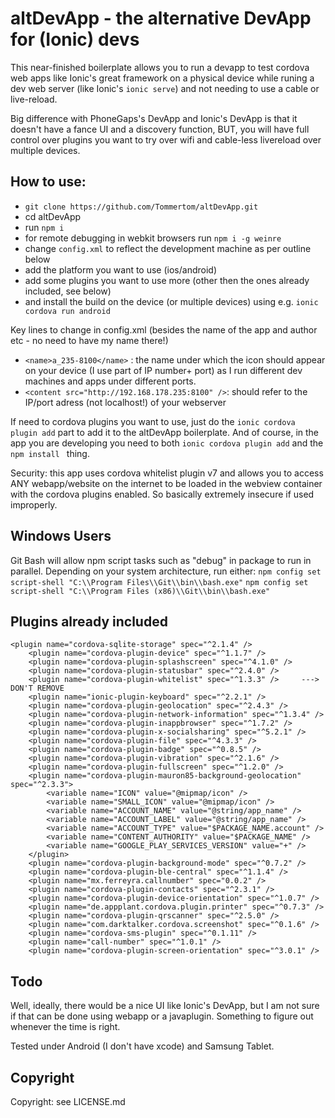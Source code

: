# altDevApp - the alternative DevApp for (Ionic) devs
This near-finished boilerplate allows you to run a devapp to test cordova web apps like Ionic's great framework on a 
physical device while runing a dev web server (like Ionic's `ionic serve`) and not needing to use a cable or live-reload.

Big difference with PhoneGaps's DevApp and Ionic's DevApp is that it doesn't have a fance UI and a discovery function, BUT, you will have  full control over plugins you want to try over wifi and cable-less livereload over multiple devices.

## How to use:
* `git clone https://github.com/Tommertom/altDevApp.git`
* cd altDevApp
* run `npm i`
* for remote debugging in webkit browsers run `npm i -g weinre`
* change `config.xml` to reflect the development machine as per outline below
* add the platform you want to use (ios/android)
* add some plugins you want to use more (other then the ones already included, see below)
* and install the build on the device (or multiple devices) using e.g. `ionic cordova run android`

Key lines to change in config.xml (besides the name of the app and author etc - no need to have my name there!)
* `<name>a_235-8100</name>` : the name under which the icon should appear on your device (I use part of IP number+ port) as I run different dev machines and apps under different ports. 
* `<content src="http://192.168.178.235:8100" />`: should refer to the IP/port adress (not localhost!) of your webserver

If need to cordova plugins you want to use, just do the  `ionic cordova plugin add` part to add it to the altDevApp boilerplate. And of course, in the app you are developing you need to both `ionic cordova plugin add` and the `npm install ` thing.

Security: this app uses cordova whitelist plugin v7 and allows you to access ANY webapp/website on the internet to be loaded in the webview container with the cordova plugins enabled. So basically extremely insecure if used improperly.

## Windows Users
Git Bash will allow npm script tasks such as "debug" in package to run in parallel. Depending on your system architecture, run either:
`npm config set script-shell "C:\\Program Files\\Git\\bin\\bash.exe"`
`npm config set script-shell "C:\\Program Files (x86)\\Git\\bin\\bash.exe"`

## Plugins already included
```
<plugin name="cordova-sqlite-storage" spec="^2.1.4" />
    <plugin name="cordova-plugin-device" spec="^1.1.7" />
    <plugin name="cordova-plugin-splashscreen" spec="^4.1.0" />
    <plugin name="cordova-plugin-statusbar" spec="^2.4.0" />
    <plugin name="cordova-plugin-whitelist" spec="^1.3.3" />     ---> DON'T REMOVE
    <plugin name="ionic-plugin-keyboard" spec="^2.2.1" />
    <plugin name="cordova-plugin-geolocation" spec="^2.4.3" />
    <plugin name="cordova-plugin-network-information" spec="^1.3.4" />
    <plugin name="cordova-plugin-inappbrowser" spec="^1.7.2" />
    <plugin name="cordova-plugin-x-socialsharing" spec="^5.2.1" />
    <plugin name="cordova-plugin-file" spec="^4.3.3" />
    <plugin name="cordova-plugin-badge" spec="^0.8.5" />
    <plugin name="cordova-plugin-vibration" spec="^2.1.6" />
    <plugin name="cordova-plugin-fullscreen" spec="^1.2.0" />
    <plugin name="cordova-plugin-mauron85-background-geolocation" spec="^2.3.3">
        <variable name="ICON" value="@mipmap/icon" />
        <variable name="SMALL_ICON" value="@mipmap/icon" />
        <variable name="ACCOUNT_NAME" value="@string/app_name" />
        <variable name="ACCOUNT_LABEL" value="@string/app_name" />
        <variable name="ACCOUNT_TYPE" value="$PACKAGE_NAME.account" />
        <variable name="CONTENT_AUTHORITY" value="$PACKAGE_NAME" />
        <variable name="GOOGLE_PLAY_SERVICES_VERSION" value="+" />
    </plugin>
    <plugin name="cordova-plugin-background-mode" spec="^0.7.2" />
    <plugin name="cordova-plugin-ble-central" spec="^1.1.4" />
    <plugin name="mx.ferreyra.callnumber" spec="0.0.2" />
    <plugin name="cordova-plugin-contacts" spec="^2.3.1" />
    <plugin name="cordova-plugin-device-orientation" spec="^1.0.7" />
    <plugin name="de.appplant.cordova.plugin.printer" spec="^0.7.3" />
    <plugin name="cordova-plugin-qrscanner" spec="^2.5.0" />
    <plugin name="com.darktalker.cordova.screenshot" spec="^0.1.6" />
    <plugin name="cordova-sms-plugin" spec="^0.1.11" />
    <plugin name="call-number" spec="^1.0.1" />
    <plugin name="cordova-plugin-screen-orientation" spec="^3.0.1" />
```

## Todo
Well, ideally, there would be a nice UI like Ionic's DevApp, but I am not sure if that can be done using webapp or a javaplugin. Something to figure out whenever the time is right.

Tested under Android (I don't have xcode) and Samsung Tablet.

## Copyright
Copyright: see LICENSE.md